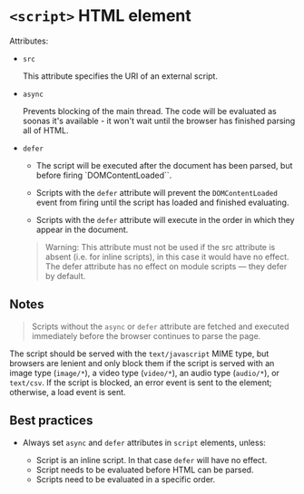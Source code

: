 # `<script>` HTML element

Attributes:

- `src`

  This attribute specifies the URI of an external script.

- `async`

  Prevents blocking of the main thread. The code will be evaluated as soonas it's available - it won't wait until the browser has finished parsing all of HTML.

- `defer`

  - The script will be executed after the document has been parsed, but before firing `DOMContentLoaded``.

  - Scripts with the `defer` attribute will prevent the `DOMContentLoaded` event from firing until the script has loaded and finished evaluating.

  - Scripts with the `defer` attribute will execute in the order in which they appear in the document.
  
  > Warning: This attribute must not be used if the src attribute is absent (i.e. for inline scripts), in this case it would have no effect.
  > The defer attribute has no effect on module scripts — they defer by default.

## Notes

> Scripts without the `async` or `defer` attribute are fetched and executed immediately before the browser continues to parse the page.

The script should be served with the `text/javascript` MIME type, but browsers are lenient and only block them if the script is served with an image type (`image/*`), a video type (`video/*`), an audio type (`audio/*`), or `text/csv`. If the script is blocked, an error event is sent to the element; otherwise, a load event is sent.

## Best practices

- Always set `async` and `defer` attributes in `script` elements, unless:

  - Script is an inline script. In that case `defer` will have no effect.
  - Script needs to be evaluated before HTML can be parsed.
  - Scripts need to be evaluated in a specific order.
